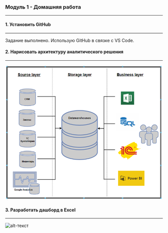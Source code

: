 ### **Модуль 1 - Домашняя работа**
--------------------------------------------
#### **1. Установить GitHub**
--------------------------------------------
Задание выполнено. Использую GitHub в связке с VS Code.


#### **2. Нарисовать архитектуру аналитического решения**
--------------------------------------------
![alt-текст](https://github.com/Arktikaaa/Datalearn/blob/main/de101/module01/%D0%90%D0%90P.PNG "Архитектура аналитического решения")
#### **3. Разработать дашборд в Excel**
--------------------------------------------
![alt-текст]( "Дашборд")
